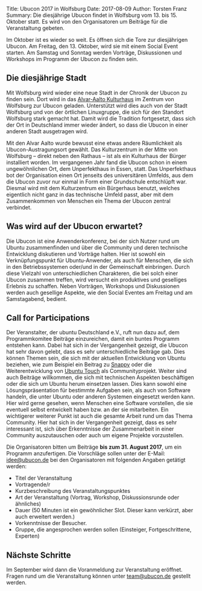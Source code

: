 Title: Ubucon 2017 in Wolfsburg
Date: 2017-08-09
Author: Torsten Franz
Summary: Die diesjährige Ubucon findet in Wolfsburg vom 13. bis 15. Oktober statt. Es wird von den Organisatoren um Beiträge für die Veranstaltung gebeten.

Im Oktober ist es wieder so weit. Es öffnen sich die Tore zur
diesjährigen Ubucon. Am Freitag, den 13. Oktober, wird sie mit einem
Social Event starten. Am Samstag und Sonntag werden Vorträge,
Diskussionen und Workshops im Programm der Ubucon zu finden sein.

## Die diesjährige Stadt

Mit Wolfsburg wird wieder eine neue Stadt in der Chronik der Ubucon zu
finden sein. Dort wird in das
[Alvar-Aalto Kulturhaus](http://www.aalto-wolfsburg.com) im Zentrum von
Wolfsburg zur Ubucon geladen. Unterstützt wird dies auch von der Stadt
Wolfsburg und von der örtlichen Linuxgruppe, die sich für den
Standort Wolfsburg stark gemacht hat. Damit wird die Tradition
fortgesetzt, dass sich der Ort in Deutschland immer wieder ändert, so
dass die Ubucon in einer anderen Stadt ausgetragen wird.

Mit den Alvar Aalto wurde bewusst eine etwas andere Räumlichkeit als
Ubucon-Austragungsort gewählt. Das Kulturzentrum in der Mitte von
Wolfsburg – direkt neben den Rathaus – ist als ein Kulturhaus der
Bürger installiert worden. Im vergangenen Jahr fand die Ubucon schon
in einem ungewöhnlichen Ort, dem Unperfekthaus in Essen, statt. Das
Unperfekthaus bot der Organisation einen Ort jenseits des
universitären Umfelds, aus dem die Ubucon zuvor nur einmal in Form
einer Grundschule entschlüpft war. Diesmal wird mit dem Kulturzentrum
ein Bürgerhaus benutzt, welches eigentlich nicht ganz in das
technische Umfeld passt, aber mit dem Zusammenkommen von Menschen ein
Thema der Ubucon zentral verbindet.

## Was wird auf der Ubucon erwartet?

Die Ubucon ist eine Anwenderkonferenz, bei der sich Nutzer rund um
Ubuntu zusammenfinden und über die Community und deren technische
Entwicklung diskutieren und Vorträge halten. Hier ist sowohl ein
Verknüpfungspunkt für Ubuntu-Anwender, als auch für Menschen, die
sich in den Betriebssystemen oder/und in der Gemeinschaft einbringen.
Durch diese Vielzahl von unterschiedlichen Charakteren, die bei solch
einer Ubucon zusammen treffen, wird versucht ein produktives und
geselliges Erlebnis zu schaffen. Neben Vorträgen, Workshops und
Diskussionen werden auch gesellige Aspekte, wie den Social Eventes am
Freitag und am Samstagabend, bedient.

## Call for Participations

Der Veranstalter, der ubuntu Deutschland e.V., ruft nun dazu auf, dem
Programmkomitee Beiträge einzureichen, damit ein buntes Programm
entstehen kann. Dabei hat sich in der Vergangenheit gezeigt, die Ubucon
hat sehr davon gelebt, dass es sehr unterschiedliche Beiträge gab.
Dies können Themen sein, die sich mit der aktuellen Entwicklung von
Ubuntu beziehen, wie zum Beispiel ein Beitrag zu
[Snappy](https://wiki.ubuntuusers.de/snap/) oder die Weiterentwicklung
von [Ubuntu Touch](https://wiki.ubuntuusers.de/Ubuntu_Touch/) als
Communityprojekt. Weiter sind auch Beiträge willkommen, die sich mit
technischen Aspekten beschäftigen oder die sich um Ubuntu herum
einsetzen lassen. Dies kann sowohl eine Lösungspräsentation für
bestimmte Aufgaben sein, als auch von Software handeln, die unter
Ubuntu oder anderen Systemen eingesetzt werden kann. Hier wird gerne
gesehen, wenn Menschen eine Software vorstellen, die sie eventuell
selbst entwickelt haben bzw. an der sie mitarbeiten. Ein wichtigerer
weiterer Punkt ist auch die gesamte Arbeit rund um das Thema Community.
Hier hat sich in der Vergangenheit gezeigt, dass es sehr interessant
ist, sich über Erkenntnisse der Zusammenarbeit in einer Community
auszutauschen oder auch um eigene Projekte vorzustellen.

Die Organisatoren bitten um Beiträge **bis zum 31. August 2017**, um
ein Programm anzufertigen. Die Vorschläge sollen unter der E-Mail:
idee@ubucon.de bei den Organisatoren mit folgenden Angaben getätigt
werden:

 * Titel der Veranstaltung
 * Vortragende/r
 * Kurzbeschreibung des Veranstaltungspunktes
 * Art der Veranstaltung (Vortrag, Workshop, Diskussionsrunde oder ähnliches)
 * Dauer (50 Minuten ist ein gewöhnlicher Slot. Dieser kann verkürzt, aber auch erweitert werden.)
 * Vorkenntnisse der Besucher.
 * Gruppe, die angesprochen werden sollen (Einsteiger, Fortgeschrittene, Experten)

## Nächste Schritte

Im September wird dann die Voranmeldung zur
Veranstaltung eröffnet. Fragen rund um die Veranstaltung können unter
team@ubucon.de gestellt werden.
